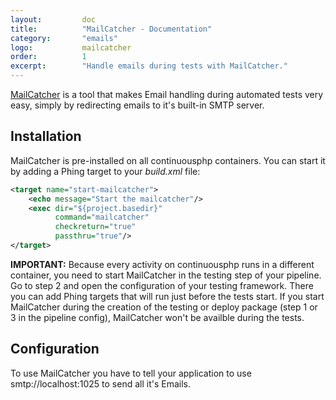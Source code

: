 ```yaml
---
layout:         doc
title:          "MailCatcher - Documentation"
category:       "emails"
logo:           mailcatcher
order:          1
excerpt:        "Handle emails during tests with MailCatcher."
---
```


[MailCatcher](http://mailcatcher.me/) is a tool that makes Email handling during automated tests very easy, simply by redirecting emails to it's built-in SMTP server. 

## Installation
MailCatcher is pre-installed on all continuousphp containers. You can start it by adding a Phing target to your *build.xml* file:

```xml
<target name="start-mailcatcher">
    <echo message="Start the mailcatcher"/>
    <exec dir="${project.basedir}"
          command="mailcatcher"
          checkreturn="true"
          passthru="true"/>
</target>
```

**IMPORTANT:** Because every activity on continuousphp runs in a different container, you need to start MailCatcher in the testing step of your pipeline. Go to step 2 and open the configuration of your testing framework. There you can add Phing targets that will run just before the tests start. If you start MailCatcher during the creation of the testing or deploy package (step 1 or 3 in the pipeline config), MailCatcher won't be availble during the tests. 

## Configuration
To use MailCatcher you have to tell your application to use smtp://localhost:1025 to send all it's Emails.